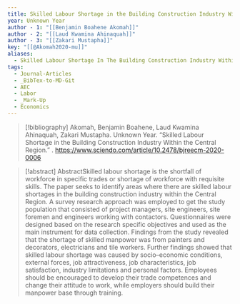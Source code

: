 ```yaml
---
title: Skilled Labour Shortage in the Building Construction Industry Within the Central Region
year: Unknown Year
author - 1: "[[Benjamin Boahene Akomah]]"
author - 2: "[[Laud Kwamina Ahinaquah]]"
author - 3: "[[Zakari Mustapha]]"
key: "[[@Akomah2020-mu]]"
aliases:
  - Skilled Labour Shortage In The Building Construction Industry Within The Central Region
tags:
  - Journal-Articles
  - _BibTex-to-MD-Git
  - AEC
  - Labor
  - _Mark-Up
  - Economics
---
```


> [!bibliography]
> Akomah, Benjamin Boahene, Laud Kwamina Ahinaquah, Zakari Mustapha. Unknown Year. “Skilled Labour Shortage in the Building Construction Industry Within the Central Region.” . https://www.sciendo.com/article/10.2478/bjreecm-2020-0006

> [!abstract]
> AbstractSkilled labour shortage is the shortfall of workforce in specific trades or shortage of workforce with requisite skills. The paper seeks to identify areas where there are skilled labour shortages in the building construction industry within the Central Region. A survey research approach was employed to get the study population that consisted of project managers, site engineers, site foremen and engineers working with contactors. Questionnaires were designed based on the research specific objectives and used as the main instrument for data collection. Findings from the study revealed that the shortage of skilled manpower was from painters and decorators, electricians and tile workers. Further findings showed that skilled labour shortage was caused by socio–economic conditions, external forces, job attractiveness, job characteristics, job satisfaction, industry limitations and personal factors. Employees should be encouraged to develop their trade competences and change their attitude to work, while employers should build their manpower base through training.
